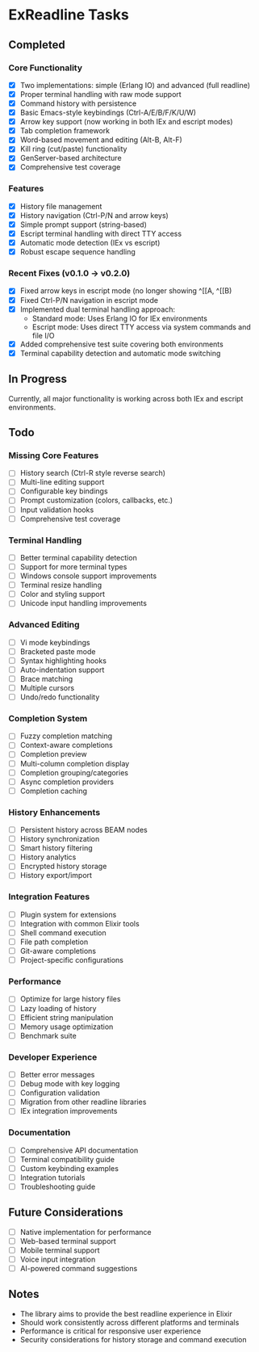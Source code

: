 # ExReadline Tasks

## Completed

### Core Functionality
- [x] Two implementations: simple (Erlang IO) and advanced (full readline)
- [x] Proper terminal handling with raw mode support
- [x] Command history with persistence
- [x] Basic Emacs-style keybindings (Ctrl-A/E/B/F/K/U/W)
- [x] Arrow key support (now working in both IEx and escript modes)
- [x] Tab completion framework
- [x] Word-based movement and editing (Alt-B, Alt-F)
- [x] Kill ring (cut/paste) functionality
- [x] GenServer-based architecture
- [x] Comprehensive test coverage

### Features
- [x] History file management
- [x] History navigation (Ctrl-P/N and arrow keys)
- [x] Simple prompt support (string-based)
- [x] Escript terminal handling with direct TTY access
- [x] Automatic mode detection (IEx vs escript)
- [x] Robust escape sequence handling

### Recent Fixes (v0.1.0 → v0.2.0)
- [x] Fixed arrow keys in escript mode (no longer showing ^[[A, ^[[B)
- [x] Fixed Ctrl-P/N navigation in escript mode
- [x] Implemented dual terminal handling approach:
  - Standard mode: Uses Erlang IO for IEx environments
  - Escript mode: Uses direct TTY access via system commands and file I/O
- [x] Added comprehensive test suite covering both environments
- [x] Terminal capability detection and automatic mode switching

## In Progress

Currently, all major functionality is working across both IEx and escript environments.

## Todo

### Missing Core Features
- [ ] History search (Ctrl-R style reverse search)
- [ ] Multi-line editing support
- [ ] Configurable key bindings
- [ ] Prompt customization (colors, callbacks, etc.)
- [ ] Input validation hooks
- [ ] Comprehensive test coverage

### Terminal Handling
- [ ] Better terminal capability detection
- [ ] Support for more terminal types
- [ ] Windows console support improvements
- [ ] Terminal resize handling
- [ ] Color and styling support
- [ ] Unicode input handling improvements

### Advanced Editing
- [ ] Vi mode keybindings
- [ ] Bracketed paste mode
- [ ] Syntax highlighting hooks
- [ ] Auto-indentation support
- [ ] Brace matching
- [ ] Multiple cursors
- [ ] Undo/redo functionality

### Completion System
- [ ] Fuzzy completion matching
- [ ] Context-aware completions
- [ ] Completion preview
- [ ] Multi-column completion display
- [ ] Completion grouping/categories
- [ ] Async completion providers
- [ ] Completion caching

### History Enhancements
- [ ] Persistent history across BEAM nodes
- [ ] History synchronization
- [ ] Smart history filtering
- [ ] History analytics
- [ ] Encrypted history storage
- [ ] History export/import

### Integration Features
- [ ] Plugin system for extensions
- [ ] Integration with common Elixir tools
- [ ] Shell command execution
- [ ] File path completion
- [ ] Git-aware completions
- [ ] Project-specific configurations

### Performance
- [ ] Optimize for large history files
- [ ] Lazy loading of history
- [ ] Efficient string manipulation
- [ ] Memory usage optimization
- [ ] Benchmark suite

### Developer Experience
- [ ] Better error messages
- [ ] Debug mode with key logging
- [ ] Configuration validation
- [ ] Migration from other readline libraries
- [ ] IEx integration improvements

### Documentation
- [ ] Comprehensive API documentation
- [ ] Terminal compatibility guide
- [ ] Custom keybinding examples
- [ ] Integration tutorials
- [ ] Troubleshooting guide

## Future Considerations

- [ ] Native implementation for performance
- [ ] Web-based terminal support
- [ ] Mobile terminal support
- [ ] Voice input integration
- [ ] AI-powered command suggestions

## Notes

- The library aims to provide the best readline experience in Elixir
- Should work consistently across different platforms and terminals
- Performance is critical for responsive user experience
- Security considerations for history storage and command execution
